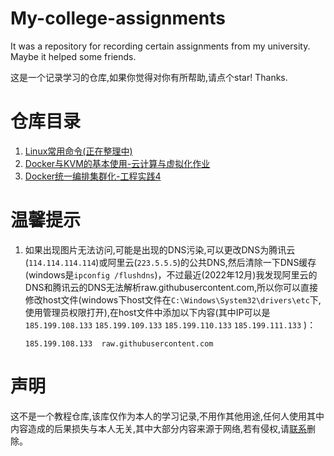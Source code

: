 # My-college-assignments
It was a repository for recording certain assignments from my university. Maybe it helped some friends.

这是一个记录学习的仓库,如果你觉得对你有所帮助,请点个star! Thanks.

# 仓库目录

1. [Linux常用命令(正在整理中)](./Linux常用命令/Linux常用命令.md)
2. [Docker与KVM的基本使用-云计算与虚拟化作业](./Docker与KVM的基本使用/Docker与KVM的基本使用.md)
3. [Docker统一编排集群化-工程实践4](./Docker统一编排集群化/Docker统一编排集群化.md)

# 温馨提示

1. 如果出现图片无法访问,可能是出现的DNS污染,可以更改DNS为腾讯云(`114.114.114.114`)或阿里云(`223.5.5.5`)的公共DNS,然后清除一下DNS缓存(windows是`ipconfig /flushdns`)，不过最近(2022年12月)我发现阿里云的DNS和腾讯云的DNS无法解析raw.githubusercontent.com,所以你可以直接修改host文件(windows下host文件在`C:\Windows\System32\drivers\etc`下,使用管理员权限打开),在host文件中添加以下内容(其中IP可以是`185.199.108.133` `185.199.109.133` `185.199.110.133` `185.199.111.133` )：

   ```
   185.199.108.133	raw.githubusercontent.com
   ```

# 声明

这不是一个教程仓库,该库仅作为本人的学习记录,不用作其他用途,任何人使用其中内容造成的后果损失与本人无关,其中大部分内容来源于网络,若有侵权,请<a href="mailto:dbinfun@outlook.com">联系</a>删除。
